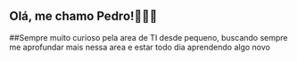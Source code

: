 ## Olá, me chamo Pedro!🙋🏻‍♂️

##Sempre muito curioso pela area de TI desde pequeno, buscando sempre me aprofundar mais nessa area e estar todo dia aprendendo algo novo

